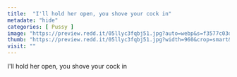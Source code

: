 ```yaml
---
title:  "I'll hold her open, you shove your cock in"
metadate: "hide"
categories: [ Pussy ]
image: "https://preview.redd.it/05llyc3fqbj51.jpg?auto=webp&s=f3577c03d47d2db12efe15ba9e26721943a866bf"
thumb: "https://preview.redd.it/05llyc3fqbj51.jpg?width=960&crop=smart&auto=webp&s=0a268a8794821f6e31335671a893267c1c02bf6e"
visit: ""
---
```

I'll hold her open, you shove your cock in
